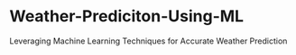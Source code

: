 # Weather-Prediciton-Using-ML
Leveraging Machine Learning Techniques for Accurate Weather Prediction
